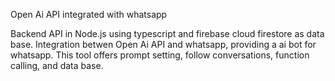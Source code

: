 Open Ai API integrated with whatsapp

Backend API in Node.js using typescript and firebase cloud firestore as data base. Integration betwen Open Ai API and whatsapp, providing a ai bot for whatsapp.
This tool offers prompt setting, follow conversations, function calling, and data base.
